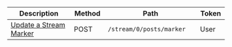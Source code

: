 <table class='table table-striped'>
    <thead>
        <tr>
            <th width="410">Description</th>
            <th width="80">Method</th>
            <th width="320">Path</th>
            <th width="60">Token</th>
        </tr>
    </thead>
    <tbody>
        <tr>
            <td><a href="/docs/resources/stream-marker/#update-a-stream-marker">Update a Stream Marker</a></td>
            <td>POST</td>
            <td><code>/stream/0/posts/marker</code></td>
            <td>User</td>
        </tr>
    </tbody>
</table>
